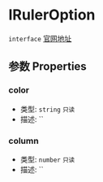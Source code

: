 # IRulerOption
`interface` [官网地址](https://microsoft.github.io/monaco-editor/docs.html#interfaces/editor.IRulerOption.html)

## 参数 Properties

### color
+ 类型: `string`  `只读`
+ 描述: ``


### column
+ 类型: `number`  `只读`
+ 描述: ``